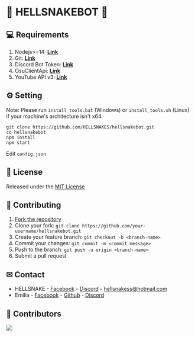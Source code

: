 # 🤖 HELLSNAKEBOT 🤖
## 💻 Requirements
1. Nodejs>=14: **[Link](https://nodejs.org)**
2. Git: **[Link](https://git-scm.com)**
3. Discord Bot Token: **[Link](https://discord.com/developers/applications)**
4. OsuClientApi: **[Link](https://osu.ppy.sh/home/account/edit#new-oauth-application)**
5. YouTube API v3: **[Link](https://console.cloud.google.com/apis/library/youtube.googleapis.com)**
## ⚙️ Setting
Note: Please run `install_tools.bat` (Windows) or `install_tools.sh` (Linux) if your machine's architecture isn't x64.
```
git clone https://github.com/HELLSNAKES/hellsnakebot.git
cd hellsnakebot
npm install
npm start
```
Edit `config.json`
## 📖 License
Released under the [MIT License](https://github.com/HELLSNAKES/hellsnakebot/blob/main/LICENSE)
## 🤝 Contributing
1. [Fork the repository](https://github.com/HELLSNAKES/hellsnakebot/fork)
2. Clone your fork: `git clone https://github.com/your-username/hellsnakebot.git`
3. Create your feature branch: `git checkout -b <branch-name>`
4. Commit your changes: `git commit -m <commit message>`
5. Push to the branch: `git push -u origin <branch-name>`
6. Submit a pull request
## ✉ Contact
* HELLSNAKE - [Facebook](https://www.facebook.com/hellsnake98) - [Discord](https://discord.com/users/628633598001414165) - hellsnakess@hotmail.com
* Emilia -  [Facebook](https://www.facebook.com/profile.php?id=100066295651777) - [Github](https://github.com/CuSO4-c3c) - [Discord](https://discord.com/users/783709260663750657)
## 👥 Contributors
<a href="https://github.com/HELLSNAKES/hellsnakebot/graphs/contributors">
  <img src="https://contrib.rocks/image?repo=hellsnakes/hellsnakebot" />
</a>
